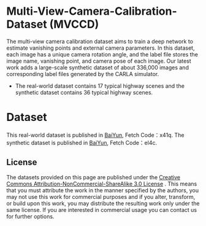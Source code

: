 # Multi-View-Camera-Calibration-Dataset (MVCCD)
The multi-view camera calibration dataset aims to train a deep network to estimate vanishing points and external camera parameters. In this dataset, each image has a unique camera rotation angle, and the label file stores the image name, vanishing point, and camera pose of each image. Our latest work adds a large-scale synthetic dataset of about 336,000 images and corresponding label files generated by the CARLA simulator.

- The real-world dataset contains 17 typical highway scenes and the synthetic dataset contains 36 typical highway scenes.

# Dataset
This real-world dataset is published in [BaiYun](https://pan.baidu.com/s/1I9D8q2XkvxAvnQ0lwDZdrA), Fetch Code：x41q. The synthetic dataset is published in [BaiYun](https://pan.baidu.com/s/1E5VZp4Vv3g881p-PhMtjew?pwd=el4c), Fetch Code：el4c.

## License
The datasets provided on this page are published under the [Creative Commons Attribution-NonCommercial-ShareAlike 3.0 License](http://creativecommons.org/licenses/by-nc-sa/3.0/) . This means that you must attribute the work in the manner specified by the authors, you may not use this work for commercial purposes and if you alter, transform, or build upon this work, you may distribute the resulting work only under the same license. If you are interested in commercial usage you can contact us for further options.
